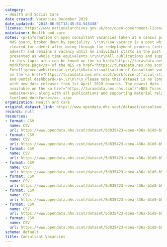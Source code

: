 ```yaml
---
category:
- Health and Social Care
date_created: Vacancies December 2019
date_updated: '2018-06-01T13:45:54.545438'
license: https://www.nationalarchives.gov.uk/doc/open-government-licence/version/3/
maintainer: Health and care
notes: <p>Information on open consultant vacancies taken at a census point, for each
  NHS board, broken down by speciality. \r\n\r\nA vacancy is a post which has been
  cleared for advert after being through the redeployment process (internal or external
  advert) and remains a vacancy until an individual starts in the post. All data is
  presented as whole time equivalents.\r\n\r\nAll publications and supporting material
  to this topic area can be found on the <a href="https://turasdata.nes.nhs.scot/workforce-official-statistics/nhsscotland-workforce/">NHSScotland
  Workforce page</a> of the NES <a href="https://turasdata.nes.nhs.scot/">Turas Data
  Intelligence website</a>.\r\n\r\nData visualisation of Consultant vacancies is available
  on the <a href="https://turasdata.nes.nhs.scot/workforce-official-statistics/nhsscotland-workforce/publications/02-june-2020/dashboards/medical-and-dental/">Medical
  and Dental dashboard</a>.\r\n\r\n_Please note this dataset is no longer updated
  with new data releases from 1st April 2020 onwards. The newest data is now made
  available on the <a href="https://turasdata.nes.nhs.scot/">NES Turas Data Intelligence
  website</a>, along with all publications and supporting material related to <a href="https://turasdata.nes.nhs.scot/workforce-official-statistics/nhsscotland-workforce/">NHS
  Scotland Workforce</a>._</p>
organization: Health and care
original_dataset_link: https://www.opendata.nhs.scot/dataset/consultant-vacancies
records: null
resources:
- format: CSV
  name: CSV
  url: https://www.opendata.nhs.scot/dataset/5d835423-ebea-436a-b1d0-b5d7257b5adf/resource/c9c81d3f-9bba-4fc5-916b-1450bd0bd755/download/consultant_vacancy_dec19.csv
- format: CSV
  name: CSV
  url: https://www.opendata.nhs.scot/dataset/5d835423-ebea-436a-b1d0-b5d7257b5adf/resource/fdcdbb6f-44e2-4a30-a4fe-6385d7d053da/download/consultant_vacancy_sep19.csv
- format: CSV
  name: CSV
  url: https://www.opendata.nhs.scot/dataset/5d835423-ebea-436a-b1d0-b5d7257b5adf/resource/16e27935-325c-471b-89dc-d41c84b3a744/download/consultant_vacancy_jun19.csv
- format: CSV
  name: CSV
  url: https://www.opendata.nhs.scot/dataset/5d835423-ebea-436a-b1d0-b5d7257b5adf/resource/ca67b2a4-b2f3-4420-8b77-3771c53b01f4/download/consultant_vacancy_mar19.csv
- format: CSV
  name: CSV
  url: https://www.opendata.nhs.scot/dataset/5d835423-ebea-436a-b1d0-b5d7257b5adf/resource/5da80103-4da8-4694-a8b5-2332dfc43e25/download/consultant_vacancy_dec18.csv
- format: CSV
  name: CSV
  url: https://www.opendata.nhs.scot/dataset/5d835423-ebea-436a-b1d0-b5d7257b5adf/resource/91d7b780-f2cb-47fb-919f-1c165ed7d301/download/consultant_vacancy_sep18rev.csv
- format: CSV
  name: CSV
  url: https://www.opendata.nhs.scot/dataset/5d835423-ebea-436a-b1d0-b5d7257b5adf/resource/e874f6f4-6cf5-402c-af1d-2d4f26cc669f/download/consultant_vacancy_jun18rev.csv
- format: CSV
  name: CSV
  url: https://www.opendata.nhs.scot/dataset/5d835423-ebea-436a-b1d0-b5d7257b5adf/resource/415c2f86-db7c-4c12-9a64-0cd9cf0d9118/download/consultant-vacancy_mar18.csv
schema: default
title: Consultant Vacancies
---
```

